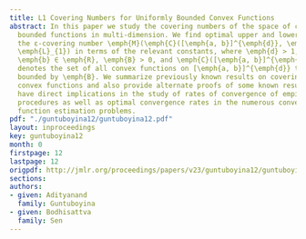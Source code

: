 ```yaml
---
title: L1 Covering Numbers for Uniformly Bounded Convex Functions
abstract: In this paper we study the covering numbers of the space of convex and uniformly
  bounded functions in multi-dimension. We find optimal upper and lower bounds for
  the ε-covering number \emph{M}(\emph{C}([\emph{a, b}]^{\emph{d}}, \emph{B}), ε,
  \emph{L}_{1}) in terms of the relevant constants, where \emph{d} > 1, \emph{a} <
  \emph{b} ∈ \emph{R}, \emph{B} > 0, and \emph{C}([\emph{a, b}]^{\emph{d}}, \emph{B})
  denotes the set of all convex functions on [\emph{a, b}]^{\emph{d}} that are uniformly
  bounded by \emph{B}. We summarize previously known results on covering numbers for
  convex functions and also provide alternate proofs of some known results. Our results
  have direct implications in the study of rates of convergence of empirical minimization
  procedures as well as optimal convergence rates in the numerous convexity constrained
  function estimation problems.
pdf: "./guntuboyina12/guntuboyina12.pdf"
layout: inproceedings
key: guntuboyina12
month: 0
firstpage: 12
lastpage: 12
origpdf: http://jmlr.org/proceedings/papers/v23/guntuboyina12/guntuboyina12.pdf
sections: 
authors:
- given: Adityanand
  family: Guntuboyina
- given: Bodhisattva
  family: Sen
---
```

